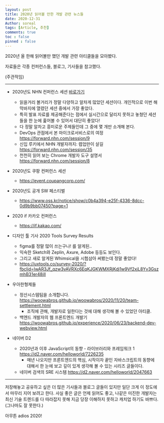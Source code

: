 ```yaml
---
layout: post
title: 2020년 읽어볼 만한 개발 관련 뉴스들
date: 2020-12-31
Author: soreal
tags: [Article, 추천]
comments: true
toc : false
pinned : false
---
```


2020년 올 한해 읽어볼만 했던 개발 관련 아티클들을 모아봤다.

자료들은 각종 컨퍼런스들, 블로그, 기사들을 참고했다.

(주관적임)

* * *


- 2020년도 NHN 컨퍼런스 세션 [바로가기](https://forward.nhn.com/session)
  - 읽을거리 볼거리가 정말 다양하고 알차게 많았던 세션이다. 개인적으로 이번 해 막바지에 열렸던 세션 중에서 가장 좋았다.
  - 특히 발표 자료를 제공해준다는 점에서 실시간으로 달리지 못하고 놓쳤던 세션들을 한 눈에 훑어볼 수 있어서 대단히 좋았다!
  - 다 정말 알차고 흥미로운 주제들인데 그 중에 몇 개만 소개해 본다.
  - DevOps 관점에서 본 마이크로서비스로의 여정  <https://forward.nhn.com/session/9>
  - 신입 루키에서 NHN 개발자까지: 렙업만이 살길  <https://forward.nhn.com/session/35>
  - 천천히 읽어 보는 Chrome 개발자 도구 설명서 <https://forward.nhn.com/session/8>

- 2020년도 쿠팡 컨퍼런스 세션
    - <https://event.coupangcorp.com/>

- 2020년도 공개 SW 페스티벌  
  - <https://www.oss.kr/notice/show/c0b4a394-e25f-4336-8dcc-0d9b9bb07450?page=1>

- 2020 if 카카오 컨퍼런스
  - <https://if.kakao.com/>


- 디자인 툴 기사 2020 Tools Survey Results
  - figma를 정말 많이 쓰는구나! 를 알게된..
  - 익숙한 Sketch와 Zeplin, Axure, Adobe 등등도 보인다.
  - 그리고 새로 알게된 Whimsical을 시험삼아 써봤는데 정말 좋았다!
  - <https://uxtools.co/survey-2020/?fbclid=IwAR3Jf_qzw3vAVRXc6EqKJGKWMXRjKdj1w9Vf2xjL8Yv3GszmhB31er48jlI>


- 우아한형제들
  - 정산시스템팀을 소개합니다.  <https://woowabros.github.io/woowabros/2020/11/20/team-settlement.html>
    - 조직에 관해, 개발자로 일한다는 것에 대해 생각해 볼 수 있었던 아티클.
  - 백엔드 개발자의 웹 프론트엔드 개발기
  <https://woowabros.github.io/experience/2020/06/23/backend-dev-webview.html>


- 네이버 D2
  - 2020년과 이후 JavaScript의 동향 - 라이브러리와 프레임워크 1  <https://d2.naver.com/helloworld/7226235>
    - 매년 나오지만 프론트엔드의 핵심, 시작이자 끝인 자바스크립트의 동향에 대해서 한 눈에 보고 깊이 있게 생각해 볼 수 있는 시리즈 글들이다.
  - 네이버 검색의 SRE 시스템  <https://d2.naver.com/helloworld/2047663>
 

* * *


저장해놓고 공유하고 싶은 더 많은 기사들과 블로그 글들이 있지만 일단 크게 이 정도에서 마무리 지어 보려고 한다. 사실 좋은 글은 언제 읽어도 좋고, 나같은 미진한 개발자는 최신 기술 트렌드를 다 따라잡지 못해 지금 당장 이해하지 못하고 캐치업 하기도 바쁘다. (그나마도 잘 못한다.)

아무튼 adios 2020! 

